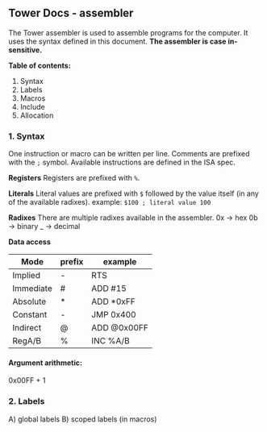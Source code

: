 ## Tower Docs - assembler 

The Tower assembler is used to assemble programs for the computer. It uses the syntax defined in this document. **The assembler is case in-sensitive.**

**Table of contents:**
1. Syntax
2. Labels
3. Macros
4. Include
5. Allocation

### 1. Syntax

One instruction or macro can be written per line. Comments are prefixed with the `;` symbol. Available instructions are defined in the ISA spec.

**Registers**
Registers are prefixed with `%`.

**Literals**
Literal values are prefixed with `$` followed by the value itself (in any of the available radixes).
example: `$100 ; literal value 100`

**Radixes**
There are multiple radixes available in the assembler.
0x -\> hex
0b -\> binary
\_ -\> decimal

**Data access**

| Mode      | prefix | example     |
|-----------|--------|-------------|
| Implied   | -      | RTS         |
| Immediate | #      | ADD #15     |
| Absolute  | \*     | ADD \*0xFF  | 
| Constant  | -      | JMP 0x400   |
| Indirect  | @      | ADD @0x00FF |
| RegA/B    | %      | INC %A/B    |


#### Argument arithmetic:
0x00FF + 1



### 2. Labels
A) global labels
B) scoped labels (in macros)




